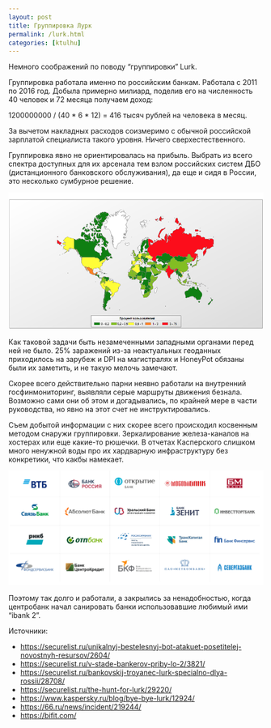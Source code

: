 ```yaml
---
layout: post
title: Группировка Лурк
permalink: /lurk.html
categories: [ktulhu]
---
```


Немного соображений по поводу “группировки” Lurk.

Группировка работала именно по российским банкам. Работала с 2011 по 2016 год. Добыла примерно милиард, поделив его на численность 40 человек и 72 месяца получаем доход:

1200000000 / (40 * 6 * 12)  = 416 тысяч рублей на человека в месяц.

За вычетом накладных расходов соизмеримо с обычной российской зарплатой специалиста такого уровня. Ничего сверхестественного.

Группировка явно не ориентировалась на прибыль. Выбрать из всего спектра доступных для их арсенала тем взлом российских систем ДБО (дистанционного банковского обслуживания), да еще и сидя в России, это несколько сумбурное решение.

![Лурк География](/images/2019/09/lurk1.png)

Как таковой задачи быть незамеченными западными органами перед ней не было. 25% заражений из-за неактуальных геоданных приходилось на зарубеж и DPI на магистралях и HoneyPot обязаны были их заметить, и не такую мелочь замечают. 

Скорее всего действительно парни неявно работали на внутренний госфинмониторинг, выявляли серые маршруты движения безнала. Возможно сами они об этом и догадывались, по крайней мере в части руководства, но явно на этот счет не инструктировались.

Съем добытой информации с них скорее всего происходил косвенным методом снаружи группировки. Зеркалирование железа-каналов на хостерах или еще какие-то рюшечки. В отчетах Касперского слишком много ненужной воды про их хардварную инфраструктуру без конкретики, что какбы намекает.

![Лурк Банки](/images/2019/09/lurk2.png)

Поэтому так долго и работали, а закрылись за ненадобностью, когда центробанк начал санировать банки использовавшие любимый ими “ibank 2”.

Источники:

* https://securelist.ru/unikalnyj-bestelesnyj-bot-atakuet-posetitelej-novostnyh-resursov/2604/
* https://securelist.ru/v-stade-bankerov-priby-lo-2/3821/
* https://securelist.ru/bankovskij-troyanec-lurk-specialno-dlya-rossii/28708/
* https://securelist.ru/the-hunt-for-lurk/29220/
* https://www.kaspersky.ru/blog/bye-bye-lurk/12924/
* https://66.ru/news/incident/219244/
* https://bifit.com/
